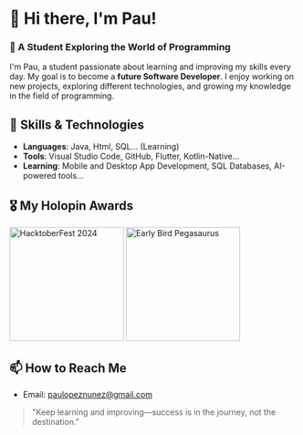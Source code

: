# 👋 Hi there, I'm Pau!

### 🌱 A Student Exploring the World of Programming
I'm Pau, a student passionate about learning and improving my skills every day. My goal is to become a **future Software Developer**. I enjoy working on new projects, exploring different technologies, and growing my knowledge in the field of programming.



## 🚀 Skills & Technologies
- **Languages**: Java, Html, SQL... (Learning) 
- **Tools**: Visual Studio Code, GitHub, Flutter, Kotlin-Native...
- **Learning**: Mobile and Desktop App Development, SQL Databases, AI-powered tools...


## 🎖️ My Holopin Awards

<img src="https://assets.holopin.io/hf2024levels/level0-sloth-code-0-0-0-0.webp" alt="HacktoberFest 2024" width="200"/> <img src="https://assets.holopin.io/eyJidWNrZXQiOiJob2xvcGluLWFzc2V0cyIsImtleSI6ImFzc2V0cy9jbDd0ZDhncDUwMTMyMDlrMHd1OHFlNHg5IiwiZWRpdHMiOnsicm90YXRlIjpudWxsfX0=" alt="Early Bird Pegasaurus" width="200"/>

## 📫 How to Reach Me
- Email: paulopeznunez@gmail.com


> "Keep learning and improving—success is in the journey, not the destination."
